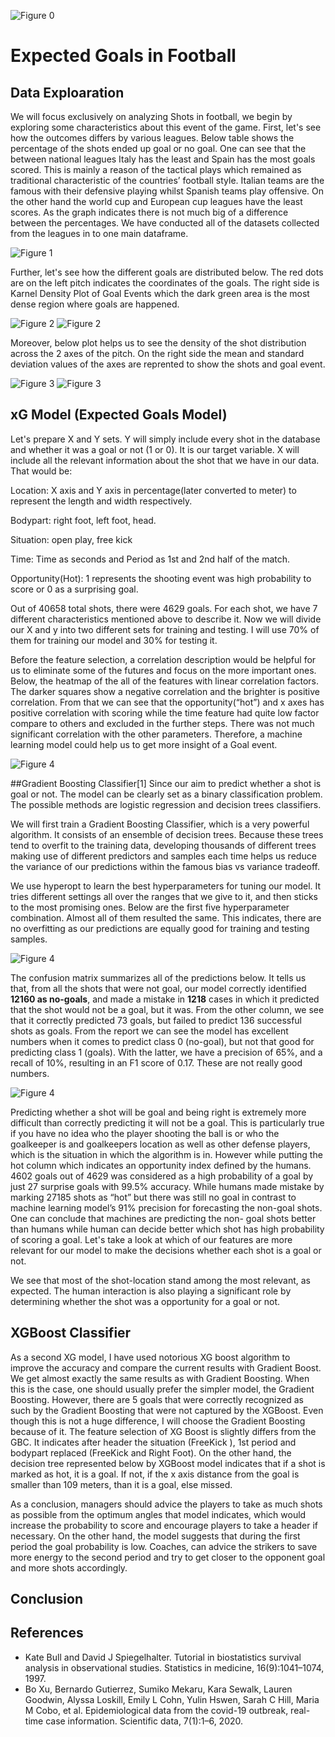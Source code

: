![Figure 0](https://github.com/tekinuyan/ML-Studies/blob/main/Sports%20Analytics/Sports%20Analytics%20Reoport_pics/image001.png)
# Expected Goals in Football

## Data Exploaration

We will focus exclusively on analyzing Shots in football, we begin by exploring some characteristics about this event of the game.
First, let's see how the outcomes differs by various leagues. Below table shows the percentage of the shots ended up goal or no goal. One can see that the between national leagues Italy has the least and Spain has the most goals scored. This is mainly a reason of the tactical plays which remained as traditional characteristic of the countries’ football style. Italian teams are the famous with their defensive playing whilst Spanish teams play offensive. On the other hand the world cup and European cup leagues have the least scores. As the graph indicates there is not much big of a difference between the percentages. We have conducted all of the datasets collected from the leagues in to one main dataframe. 

![Figure 1](https://github.com//tekinuyan/ML-Studies/blob/main/Sports%20Analytics/Sports%20Analytics%20Reoport_pics/image002.png)

Further, let's see how the different goals are distributed below. The red dots are on the left pitch indicates the coordinates of the goals. The right side is Karnel Density Plot of Goal Events which the dark green area is the most dense region where goals are happened. 

![Figure 2](https://github.com//tekinuyan/ML-Studies/blob/main/Sports%20Analytics/Sports%20Analytics%20Reoport_pics/image004.png)
![Figure 2](https://github.com//tekinuyan/ML-Studies/blob/main/Sports%20Analytics/Sports%20Analytics%20Reoport_pics/image006.png)

Moreover, below plot helps us to see the density of the shot distribution across the 2 axes of the pitch. On the right side the mean and standard deviation values of the axes are reprented to show the shots and goal event.

![Figure 3](https://github.com//tekinuyan/ML-Studies/blob/main/Sports%20Analytics/Sports%20Analytics%20Reoport_pics/image008.png)
![Figure 3](https://github.com//tekinuyan/ML-Studies/blob/main/Sports%20Analytics/Sports%20Analytics%20Reoport_pics/image010.png)

## xG Model (Expected Goals Model)

Let's prepare X and Y sets. Y will simply include every shot in the database and whether it was a goal or not (1 or 0). It is our target variable. X will include all the relevant information about the shot that we have in our data. That would be:

Location: X axis and Y axis in percentage(later converted to meter) to represent the length and width respectively.

Bodypart: right foot, left foot, head. 

Situation: open play, free kick

Time: Time as seconds and Period as 1st and 2nd half of the match.

Opportunity(Hot): 1 represents the shooting event was high probability to score or 0 as a surprising goal.

Out of 40658 total shots, there were 4629 goals. For each shot, we have 7 different characteristics mentioned above to describe it. Now we will divide our X and y into two different sets for training and testing. I will use 70% of them for training our model and 30% for  testing it. 

Before the feature selection, a correlation description would be helpful for us to eliminate some of the futures and focus on the more important ones. Below, the heatmap of the all of the features with linear correlation factors. The darker squares show a negative correlation and the brighter is positive correlation. From that we can see that the opportunity(“hot”) and x axes has positive correlation with scoring while the time feature had quite low factor compare to others and excluded in the further steps. There was not much significant correlation with the other parameters. Therefore, a machine learning model could help us to get more insight of a Goal event.

![Figure 4](https://github.com//tekinuyan/ML-Studies/blob/main/Sports%20Analytics/Sports%20Analytics%20Reoport_pics/image012.png)


##Gradient Boosting Classifier[1]
Since our aim to predict whether a shot is goal or not. The model can be clearly set as a binary classification problem. The possible methods are logistic regression and decision trees classifiers.

We will first train a Gradient Boosting Classifier, which is a very powerful algorithm. It consists of an ensemble of decision trees. Because these trees tend to overfit to the training data, developing thousands of different trees making use of different predictors and samples each time helps us reduce the variance of our predictions within the famous bias vs variance tradeoff.

We use hyperopt to learn the best hyperparameters for tuning our model. It tries different settings all over the ranges that we give to it, and then sticks to the most promising ones. Below are the first five hyperparameter combination. Almost all of them resulted the same. This indicates, there are no overfitting as our predictions are equally good for training and testing samples.

![Figure 4](https://github.com//tekinuyan/ML-Studies/blob/main/Sports%20Analytics/Sports%20Analytics%20Reoport_pics/image014.png)

The confusion matrix summarizes all of the predictions below. It tells us that, from all the shots that were not goal, our model correctly identified **12160 as no-goals**, and made a mistake in **1218** cases in which it predicted that the shot would not be a goal, but it was. From the other column, we see that it correctly predicted 73 goals, but failed to predict 136 successful shots as goals. From the report we can see the model has excellent numbers when it comes to predict class 0 (no-goal), but not that good for predicting class 1 (goals). With the latter, we have a precision of 65%, and a recall of 10%, resulting in an F1 score of 0.17. These are not really good numbers.

![Figure 4](https://github.com//tekinuyan/ML-Studies/blob/main/Sports%20Analytics/Sports%20Analytics%20Reoport_pics/image016.png)

 
Predicting whether a shot will be goal and being right is extremely more difficult than correctly predicting it will not be a goal. This is particularly true if you have no idea who the player shooting the ball is or who the goalkeeper is and goalkeepers location as well as other defense players, which is the situation in which the algorithm is in. However while putting the hot column which indicates an opportunity index defined by the humans. 4602 goals out of 4629 was considered as a high probability of a goal by just 27 surprise goals with 99.5% accuracy. While humans made mistake by marking 27185 shots as “hot” but there was still no goal in contrast to machine learning model’s 91% precision for forecasting the non-goal shots. One can conclude that machines are predicting the non- goal shots better than humans while human can decide better which shot has high probability of scoring a goal. 
Let's take a look at which of our features are more relevant for our model to make the decisions whether each shot is a goal or not.



We see that most of the shot-location stand among the most relevant, as expected. The human interaction is also playing a significant role by determining whether the shot was a opportunity for a  goal or not.

## XGBoost Classifier
As a second XG model, I have used notorious XG boost algorithm to improve the accuracy and compare the current results with Gradient Boost. We get almost exactly the same results as with Gradient Boosting. When this is the case, one should usually prefer the simpler model, the Gradient Boosting. However, there are 5 goals that were correctly recognized as such by the Gradient Boosting that were not captured by the XGBoost. Even though this is not a huge difference, I will choose the Gradient Boosting because of it.
The feature selection of XG Boost is slightly differs from the GBC. It indicates after header the situation (FreeKick ), 1st period and bodypart replaced (FreeKick and  Right Foot). 
On the other hand, the decision tree represented below by XGBoost model indicates that if a shot is marked as hot, it is a goal. If not, if the x axis distance from the goal is smaller than 109 meters, than it is a goal, else missed. 
 
As a conclusion, managers should advice the players to take as much shots as possible from the optimum angles that model indicates, which would increase the probability to score and encourage players to take a header if necessary. On the other hand, the model suggests that during the first period the goal probability is low. Coaches, can advice the strikers to save more energy to the second period and try to get closer to the opponent goal and more shots accordingly. 


## Conclusion



## References
* Kate Bull and David J Spiegelhalter. Tutorial in biostatistics survival analysis in observational studies. Statistics
in medicine, 16(9):1041–1074, 1997.
* Bo Xu, Bernardo Gutierrez, Sumiko Mekaru, Kara Sewalk, Lauren Goodwin, Alyssa Loskill, Emily L Cohn, Yulin
Hswen, Sarah C Hill, Maria M Cobo, et al. Epidemiological data from the covid-19 outbreak, real-time case
information. Scientific data, 7(1):1–6, 2020.
